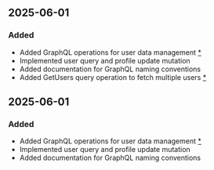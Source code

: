## 2025-06-01

### Added
* Added GraphQL operations for user data management [*](https://github.com/shashwatraj26/Currency-convertor/pull/3)
* Implemented user query and profile update mutation
* Added documentation for GraphQL naming conventions
* Added GetUsers query operation to fetch multiple users [*](https://github.com/shashwatraj26/Currency-convertor/pull/8)

## 2025-06-01

### Added
* Added GraphQL operations for user data management [*](https://github.com/shashwatraj26/Currency-convertor/pull/3)
* Implemented user query and profile update mutation
* Added documentation for GraphQL naming conventions